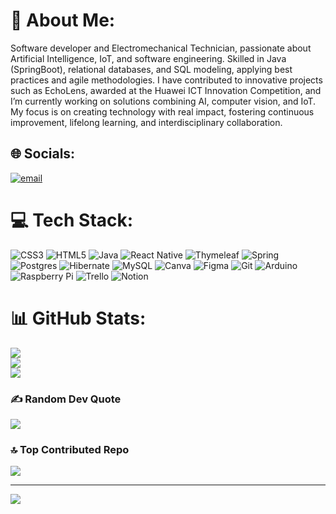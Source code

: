# 💫 About Me:
Software developer and Electromechanical Technician, passionate about Artificial Intelligence, IoT, and software engineering. Skilled in Java (SpringBoot), relational databases, and SQL modeling, applying best practices and agile methodologies. I have contributed to innovative projects such as EchoLens, awarded at the Huawei ICT Innovation Competition, and I’m currently working on solutions combining AI, computer vision, and IoT. My focus is on creating technology with real impact, fostering continuous improvement, lifelong learning, and interdisciplinary collaboration.


## 🌐 Socials:
[![email](https://img.shields.io/badge/Email-D14836?logo=gmail&logoColor=white)](mailto:tomsacosta19@gmail.com) 

# 💻 Tech Stack:
![CSS3](https://img.shields.io/badge/css3-%231572B6.svg?style=for-the-badge&logo=css3&logoColor=white) ![HTML5](https://img.shields.io/badge/html5-%23E34F26.svg?style=for-the-badge&logo=html5&logoColor=white) ![Java](https://img.shields.io/badge/java-%23ED8B00.svg?style=for-the-badge&logo=openjdk&logoColor=white) ![React Native](https://img.shields.io/badge/react_native-%2320232a.svg?style=for-the-badge&logo=react&logoColor=%2361DAFB) ![Thymeleaf](https://img.shields.io/badge/Thymeleaf-%23005C0F.svg?style=for-the-badge&logo=Thymeleaf&logoColor=white) ![Spring](https://img.shields.io/badge/spring-%236DB33F.svg?style=for-the-badge&logo=spring&logoColor=white) ![Postgres](https://img.shields.io/badge/postgres-%23316192.svg?style=for-the-badge&logo=postgresql&logoColor=white) ![Hibernate](https://img.shields.io/badge/Hibernate-59666C?style=for-the-badge&logo=Hibernate&logoColor=white) ![MySQL](https://img.shields.io/badge/mysql-4479A1.svg?style=for-the-badge&logo=mysql&logoColor=white) ![Canva](https://img.shields.io/badge/Canva-%2300C4CC.svg?style=for-the-badge&logo=Canva&logoColor=white) ![Figma](https://img.shields.io/badge/figma-%23F24E1E.svg?style=for-the-badge&logo=figma&logoColor=white) ![Git](https://img.shields.io/badge/git-%23F05033.svg?style=for-the-badge&logo=git&logoColor=white) ![Arduino](https://img.shields.io/badge/-Arduino-00979D?style=for-the-badge&logo=Arduino&logoColor=white) ![Raspberry Pi](https://img.shields.io/badge/-Raspberry_Pi-C51A4A?style=for-the-badge&logo=Raspberry-Pi) ![Trello](https://img.shields.io/badge/Trello-%23026AA7.svg?style=for-the-badge&logo=Trello&logoColor=white) ![Notion](https://img.shields.io/badge/Notion-%23000000.svg?style=for-the-badge&logo=notion&logoColor=white)
# 📊 GitHub Stats:
![](https://github-readme-stats.vercel.app/api?username=tomasacosta21&theme=gotham&hide_border=false&include_all_commits=false&count_private=false)<br/>
![](https://nirzak-streak-stats.vercel.app/?user=tomasacosta21&theme=gotham&hide_border=false)<br/>
![](https://github-readme-stats.vercel.app/api/top-langs/?username=tomasacosta21&theme=gotham&hide_border=false&include_all_commits=false&count_private=false&layout=compact)

### ✍️ Random Dev Quote
![](https://quotes-github-readme.vercel.app/api?type=horizontal&theme=radical)

### 🔝 Top Contributed Repo
![](https://github-contributor-stats.vercel.app/api?username=tomasacosta21&limit=5&theme=dark&combine_all_yearly_contributions=true)

---
[![](https://visitcount.itsvg.in/api?id=tomasacosta21&icon=0&color=0)](https://visitcount.itsvg.in)

<!-- Proudly created with GPRM ( https://gprm.itsvg.in ) -->
